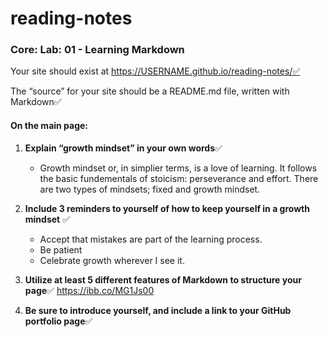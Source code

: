 # reading-notes
### Core: Lab: 01 - Learning Markdown

Your site should exist at https://USERNAME.github.io/reading-notes/✅

The “source” for your site should be a README.md file, written with Markdown✅

#### On the main page:

1. **Explain “growth mindset” in your own words**✅

   - Growth mindset or, in simplier terms, is a love of learning. It follows the basic fundementals of stoicism: perseverance and effort. There are two types of mindsets; fixed and growth mindset. 

2. **Include 3 reminders to yourself of how to keep yourself in a growth mindset** ✅
    - Accept that mistakes are part of the learning process.
    - Be patient
    - Celebrate growth wherever I see it.

3.  **Utilize at least 5 different features of Markdown to structure your page**✅
https://ibb.co/MG1Js00
  
4.  **Be sure to introduce yourself, and include a link to your GitHub portfolio page**✅
   
